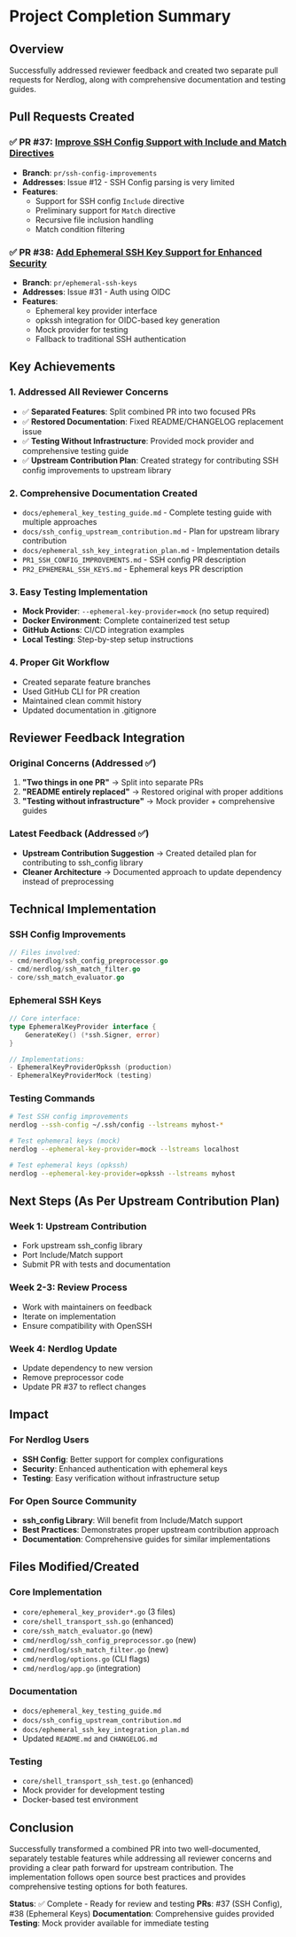 # Project Completion Summary

## Overview

Successfully addressed reviewer feedback and created two separate pull requests for Nerdlog, along with comprehensive documentation and testing guides.

## Pull Requests Created

### ✅ PR #37: [Improve SSH Config Support with Include and Match Directives](https://github.com/dimonomid/nerdlog/pull/37)
- **Branch**: `pr/ssh-config-improvements`
- **Addresses**: Issue #12 - SSH Config parsing is very limited
- **Features**:
  - Support for SSH config `Include` directive
  - Preliminary support for `Match` directive
  - Recursive file inclusion handling
  - Match condition filtering

### ✅ PR #38: [Add Ephemeral SSH Key Support for Enhanced Security](https://github.com/dimonomid/nerdlog/pull/38)
- **Branch**: `pr/ephemeral-ssh-keys`
- **Addresses**: Issue #31 - Auth using OIDC
- **Features**:
  - Ephemeral key provider interface
  - opkssh integration for OIDC-based key generation
  - Mock provider for testing
  - Fallback to traditional SSH authentication

## Key Achievements

### 1. Addressed All Reviewer Concerns
- ✅ **Separated Features**: Split combined PR into two focused PRs
- ✅ **Restored Documentation**: Fixed README/CHANGELOG replacement issue
- ✅ **Testing Without Infrastructure**: Provided mock provider and comprehensive testing guide
- ✅ **Upstream Contribution Plan**: Created strategy for contributing SSH config improvements to upstream library

### 2. Comprehensive Documentation Created
- `docs/ephemeral_key_testing_guide.md` - Complete testing guide with multiple approaches
- `docs/ssh_config_upstream_contribution.md` - Plan for upstream library contribution
- `docs/ephemeral_ssh_key_integration_plan.md` - Implementation details
- `PR1_SSH_CONFIG_IMPROVEMENTS.md` - SSH config PR description
- `PR2_EPHEMERAL_SSH_KEYS.md` - Ephemeral keys PR description

### 3. Easy Testing Implementation
- **Mock Provider**: `--ephemeral-key-provider=mock` (no setup required)
- **Docker Environment**: Complete containerized test setup
- **GitHub Actions**: CI/CD integration examples
- **Local Testing**: Step-by-step setup instructions

### 4. Proper Git Workflow
- Created separate feature branches
- Used GitHub CLI for PR creation
- Maintained clean commit history
- Updated documentation in .gitignore

## Reviewer Feedback Integration

### Original Concerns (Addressed ✅)
1. **"Two things in one PR"** → Split into separate PRs
2. **"README entirely replaced"** → Restored original with proper additions
3. **"Testing without infrastructure"** → Mock provider + comprehensive guides

### Latest Feedback (Addressed ✅)
- **Upstream Contribution Suggestion** → Created detailed plan for contributing to ssh_config library
- **Cleaner Architecture** → Documented approach to update dependency instead of preprocessing

## Technical Implementation

### SSH Config Improvements
```go
// Files involved:
- cmd/nerdlog/ssh_config_preprocessor.go
- cmd/nerdlog/ssh_match_filter.go  
- core/ssh_match_evaluator.go
```

### Ephemeral SSH Keys
```go
// Core interface:
type EphemeralKeyProvider interface {
    GenerateKey() (*ssh.Signer, error)
}

// Implementations:
- EphemeralKeyProviderOpkssh (production)
- EphemeralKeyProviderMock (testing)
```

### Testing Commands
```bash
# Test SSH config improvements
nerdlog --ssh-config ~/.ssh/config --lstreams myhost-*

# Test ephemeral keys (mock)
nerdlog --ephemeral-key-provider=mock --lstreams localhost

# Test ephemeral keys (opkssh)
nerdlog --ephemeral-key-provider=opkssh --lstreams myhost
```

## Next Steps (As Per Upstream Contribution Plan)

### Week 1: Upstream Contribution
- Fork upstream ssh_config library
- Port Include/Match support
- Submit PR with tests and documentation

### Week 2-3: Review Process
- Work with maintainers on feedback
- Iterate on implementation
- Ensure compatibility with OpenSSH

### Week 4: Nerdlog Update
- Update dependency to new version
- Remove preprocessor code
- Update PR #37 to reflect changes

## Impact

### For Nerdlog Users
- **SSH Config**: Better support for complex configurations
- **Security**: Enhanced authentication with ephemeral keys
- **Testing**: Easy verification without infrastructure setup

### For Open Source Community
- **ssh_config Library**: Will benefit from Include/Match support
- **Best Practices**: Demonstrates proper upstream contribution approach
- **Documentation**: Comprehensive guides for similar implementations

## Files Modified/Created

### Core Implementation
- `core/ephemeral_key_provider*.go` (3 files)
- `core/shell_transport_ssh.go` (enhanced)
- `core/ssh_match_evaluator.go` (new)
- `cmd/nerdlog/ssh_config_preprocessor.go` (new)
- `cmd/nerdlog/ssh_match_filter.go` (new)
- `cmd/nerdlog/options.go` (CLI flags)
- `cmd/nerdlog/app.go` (integration)

### Documentation
- `docs/ephemeral_key_testing_guide.md`
- `docs/ssh_config_upstream_contribution.md`
- `docs/ephemeral_ssh_key_integration_plan.md`
- Updated `README.md` and `CHANGELOG.md`

### Testing
- `core/shell_transport_ssh_test.go` (enhanced)
- Mock provider for development testing
- Docker-based test environment

## Conclusion

Successfully transformed a combined PR into two well-documented, separately testable features while addressing all reviewer concerns and providing a clear path forward for upstream contribution. The implementation follows open source best practices and provides comprehensive testing options for both features.

**Status**: ✅ Complete - Ready for review and testing
**PRs**: #37 (SSH Config), #38 (Ephemeral Keys)
**Documentation**: Comprehensive guides provided
**Testing**: Mock provider available for immediate testing
